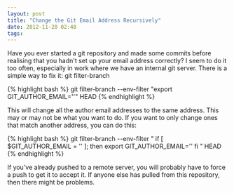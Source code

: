 ```yaml
---
layout: post
title: "Change the Git Email Address Recursively"
date: 2012-11-28 02:48
tags: 
---
```

Have you ever started a git repository and made some commits before realising
that you hadn't set up your email address correctly? I seem to do it too often,
especially in work where we have an internal git server. There is a simple way
to fix it: git filter-branch

{% highlight bash %}
git filter-branch --env-filter "export GIT_AUTHOR_EMAIL='<correct email address>'" HEAD
{% endhighlight %}

This will change all the author email addresses to the same address. This may
or may not be what you want to do. If you want to only change ones that match
another address, you can do this:

{% highlight bash %}
git filter-branch --env-filter "
  if [ $GIT_AUTHOR_EMAIL = '<wrong email address>' ];
  then
    export GIT_AUTHOR_EMAIL='<correct email address>'
  fi
" HEAD
{% endhighlight %}

If you've already pushed to a remote server, you will probably have to force a
push to get it to accept it. If anyone else has pulled from this repository,
then there might be problems. 
